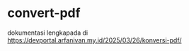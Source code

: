 # convert-pdf
dokumentasi lengkapada di 
https://devportal.arfanivan.my.id/2025/03/26/konversi-pdf/
